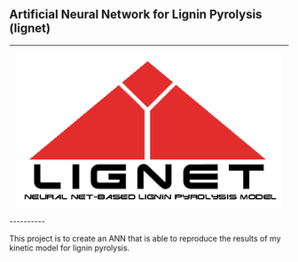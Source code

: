 ## Artificial Neural Network for Lignin Pyrolysis (lignet)
----------
<p align="center">
   <img src="doc/images/lignet.png">
</p>
----------

This project is to create an ANN that is able to reproduce the results of my kinetic model for lignin pyrolysis.
